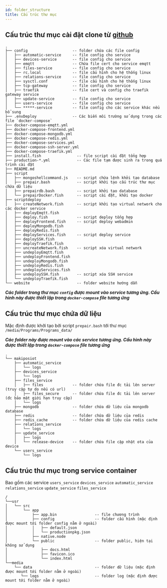 ```yaml
---
id: folder_structure
title: Cấu trúc thư mục
---
```



## Cấu trúc thư mục cài đặt clone từ [github](https://github.com/makipos/iot-server)

```
.
├── config                    -- folder chứa các file config
│   ├── automatic-service     -- file config cho service
│   ├── devices-service       -- file config cho service
│   ├── emqtt                 -- Chứa file cert cho service emqtt
│   ├── files-service         -- file config cho service
│   ├── rc.local              -- file cấu hình cho hệ thống linux
│   ├── relations-service     -- file config cho service
│   ├── sysctl.conf           -- file cấu hình cho hệ thống linux
│   ├── tcp-gateway           -- file config cho service
│   ├── traefik               -- file cert và config cho traefik gateway service
│   ├── update-service        -- file config cho service
│   ├── users-service         -- file config cho service
│   └── *****-service         -- file config cho các service khác nếu bổ sung
├── .envDeploy                -- Các biến môi trường sử dụng trong các file `docker-compose`
├── docker-compose-emqtt.yml
├── docker-compose-frontend.yml
├── docker-compose-mongodb.yml
├── docker-compose-redis.yml
├── docker-compose-services.yml
├── docker-compose-ssh-server.yml
├── docker-compose-traefik.yml
├── install.fish                -- file script cài đặt tổng hợp
├── production-*.yml            -- Các file tạm được sinh ra trong quá trình cài đặt
├── README.md
├── script
│   ├── mongoshellcommand.js    -- script chứa lệnh khởi tạo database
│   ├── prepair.bash            -- script khởi tạo cấu trúc thư mục chứa dữ liệu
│   ├── prepairdb.bash          -- script khởi tạo database
│   └── prepairDocker.fish      -- script cài đặt, khởi tạo docker
├── scriptdeploy
│   ├── createNetwork.fish      -- script khởi tạo virtual network cho các docker service
│   ├── deployEmqtt.fish
│   ├── deploy.fish             -- script deploy tổng hợp
│   ├── deployFrontend.fish     -- script deploy webadmin
│   ├── deployMongodb.fish
│   ├── deployRedis.fish
│   ├── deployServices.fish     -- script deploy service
│   ├── deploySSH.fish
│   ├── deployTraefik.fish
│   ├── uncreateNetwork.fish    -- script xóa virtual network
│   ├── undeployEmqtt.fish
│   ├── undeployFrontend.fish
│   ├── undeployMongodb.fish
│   ├── undeployRedis.fish
│   ├── undeployServices.fish
│   ├── undeploySSH.fish        -- script xóa SSH service
│   └── undeployTraefik.fish
└── website                     -- folder website hướng dẫn
```

***Các folder trong thư mục `config` được mount vào service tương ứng. Cấu hình này được thiết lập trong `docker-compose` file tương ứng***

## Cấu trúc thư mục chứa dữ liệu

Mặc định được khởi tạo bởi script `prepair.bash` tới thư mục `/media/Programs/Programs_data/`

***Các folder này được mount vào các service tương ứng. Cấu hình này được thiết lập trong `docker-compose` file tương ứng***

```
.
└── makiposiot
    ├── automatic_service
    │   └── logs
    ├── devices_service
    │   └── logs
    ├── files_service
    │   ├── files             -- folder chứa file đc tải lên server (truy cập tự do nếu có url)
    │   ├── files_secure      -- folder chứa file đc tải lên server (đc bảo mật giới hạn truy cập)
    │   └── logs
    ├── mongodb               -- folder chứa dữ liệu của mongodb database
    ├── redis                 -- folder chứa dữ liệu của redis
    ├── redis_cache           -- folder chứa dữ liệu của redis cache
    ├── relations_service
    │   └── logs
    ├── update_service
    │   ├── logs
    │   └── release-device    -- folder chứa file cập nhật ota của device
    └── users_service
        └── logs
```

## Cấu trúc thư mục trong service container

Bao gồm các service `users_service` `devices_service` `automatic_service` `relations_service` `update_service` `files_service`

```
/
└──usr
│   └── src
│       └── app
│           ├── app.bin                 -- file chương trình
│           ├── config                  -- folder cấu hình (mặc định được mount tới folder config nằm ở ngoài)
│           │   ├── default.json
│           │   └── productionpkg.json
│           ├── native.node
│           └── public                  -- folder public, hiện tại không sử dụng
│               ├── docs.html
│               ├── favicon.ico
│               └── index.html
└──media
    └── data                            -- folder dữ liệu (mặc định được mount tới folder nằm ở ngoài)
       └── logs                         -- folder log (mặc định được mount tới folder nằm ở ngoài)

```
